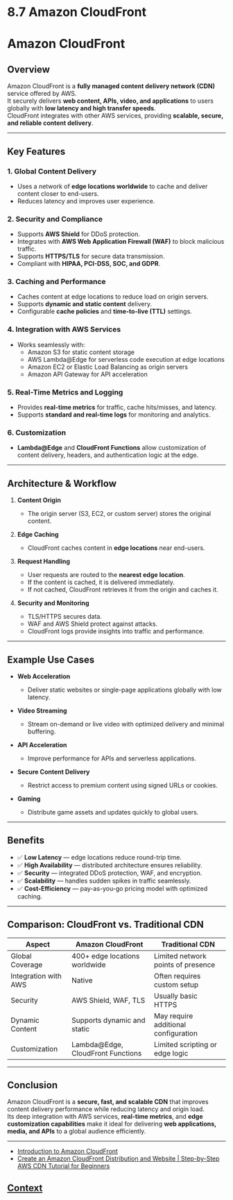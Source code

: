 # 8.7 Amazon CloudFront 
 
 # Amazon CloudFront

## Overview
Amazon CloudFront is a **fully managed content delivery network (CDN)** service offered by AWS.  
It securely delivers **web content, APIs, video, and applications** to users globally with **low latency and high transfer speeds**.  
CloudFront integrates with other AWS services, providing **scalable, secure, and reliable content delivery**.

---

## Key Features

### 1. Global Content Delivery
- Uses a network of **edge locations worldwide** to cache and deliver content closer to end-users.  
- Reduces latency and improves user experience.  

### 2. Security and Compliance
- Supports **AWS Shield** for DDoS protection.  
- Integrates with **AWS Web Application Firewall (WAF)** to block malicious traffic.  
- Supports **HTTPS/TLS** for secure data transmission.  
- Compliant with **HIPAA, PCI-DSS, SOC, and GDPR**.  

### 3. Caching and Performance
- Caches content at edge locations to reduce load on origin servers.  
- Supports **dynamic and static content** delivery.  
- Configurable **cache policies** and **time-to-live (TTL)** settings.  

### 4. Integration with AWS Services
- Works seamlessly with:
  - Amazon S3 for static content storage  
  - AWS Lambda@Edge for serverless code execution at edge locations  
  - Amazon EC2 or Elastic Load Balancing as origin servers  
  - Amazon API Gateway for API acceleration  

### 5. Real-Time Metrics and Logging
- Provides **real-time metrics** for traffic, cache hits/misses, and latency.  
- Supports **standard and real-time logs** for monitoring and analytics.  

### 6. Customization
- **Lambda@Edge** and **CloudFront Functions** allow customization of content delivery, headers, and authentication logic at the edge.  

---

## Architecture & Workflow

1. **Content Origin**
   - The origin server (S3, EC2, or custom server) stores the original content.  

2. **Edge Caching**
   - CloudFront caches content in **edge locations** near end-users.  

3. **Request Handling**
   - User requests are routed to the **nearest edge location**.  
   - If the content is cached, it is delivered immediately.  
   - If not cached, CloudFront retrieves it from the origin and caches it.  

4. **Security and Monitoring**
   - TLS/HTTPS secures data.  
   - WAF and AWS Shield protect against attacks.  
   - CloudFront logs provide insights into traffic and performance.  

---

## Example Use Cases

- **Web Acceleration**
  - Deliver static websites or single-page applications globally with low latency.  

- **Video Streaming**
  - Stream on-demand or live video with optimized delivery and minimal buffering.  

- **API Acceleration**
  - Improve performance for APIs and serverless applications.  

- **Secure Content Delivery**
  - Restrict access to premium content using signed URLs or cookies.  

- **Gaming**
  - Distribute game assets and updates quickly to global users.  

---

## Benefits

- ✅ **Low Latency** — edge locations reduce round-trip time.  
- ✅ **High Availability** — distributed architecture ensures reliability.  
- ✅ **Security** — integrated DDoS protection, WAF, and encryption.  
- ✅ **Scalability** — handles sudden spikes in traffic seamlessly.  
- ✅ **Cost-Efficiency** — pay-as-you-go pricing model with optimized caching.  

---

## Comparison: CloudFront vs. Traditional CDN

| Aspect                 | Amazon CloudFront              | Traditional CDN                      |
|------------------------|--------------------------------|--------------------------------------|
| Global Coverage        | 400+ edge locations worldwide | Limited network points of presence   |
| Integration with AWS   | Native                         | Often requires custom setup          |
| Security               | AWS Shield, WAF, TLS           | Usually basic HTTPS                  |
| Dynamic Content        | Supports dynamic and static     | May require additional configuration |
| Customization          | Lambda@Edge, CloudFront Functions | Limited scripting or edge logic     |

---

## Conclusion
Amazon CloudFront is a **secure, fast, and scalable CDN** that improves content delivery performance while reducing latency and origin load.  
Its deep integration with AWS services, **real-time metrics**, and **edge customization capabilities** make it ideal for delivering **web applications, media, and APIs** to a global audience efficiently.

---


 * [Introduction to Amazon CloudFront](https://www.youtube.com/watch?v=AT-nHW3_SVI)
 * [Create an Amazon CloudFront Distribution and Website | Step-by-Step AWS CDN Tutorial for Beginners](https://www.youtube.com/watch?v=GUfAQUjA3a0)
 
 
 
 ## [Context](./../context.md)
